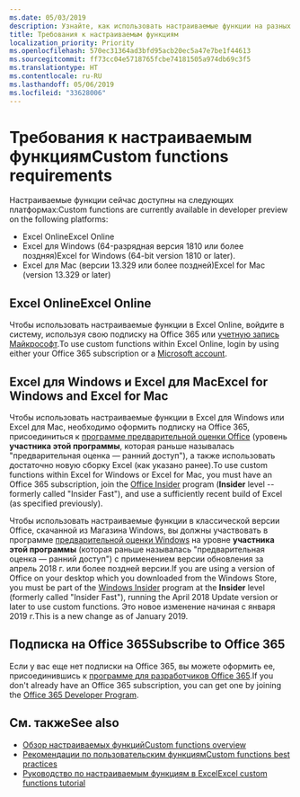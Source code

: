 ```yaml
---
ms.date: 05/03/2019
description: Узнайте, как использовать настраиваемые функции на разных платформах.
title: Требования к настраиваемым функциям
localization_priority: Priority
ms.openlocfilehash: 570ec31364ad3bfd95acb20ec5a47e7be1f44613
ms.sourcegitcommit: ff73cc04e5718765fcbe74181505a974db69c3f5
ms.translationtype: HT
ms.contentlocale: ru-RU
ms.lasthandoff: 05/06/2019
ms.locfileid: "33628006"
---
```

# <a name="custom-functions-requirements"></a><span data-ttu-id="fbf9c-103">Требования к настраиваемым функциям</span><span class="sxs-lookup"><span data-stu-id="fbf9c-103">Custom functions requirements</span></span>

<span data-ttu-id="fbf9c-104">Настраиваемые функции сейчас доступны на следующих платформах:</span><span class="sxs-lookup"><span data-stu-id="fbf9c-104">Custom functions are currently available in developer preview on the following platforms:</span></span>

- <span data-ttu-id="fbf9c-105">Excel Online</span><span class="sxs-lookup"><span data-stu-id="fbf9c-105">Excel Online</span></span>
- <span data-ttu-id="fbf9c-106">Excel для Windows (64-разрядная версия 1810 или более поздняя)</span><span class="sxs-lookup"><span data-stu-id="fbf9c-106">Excel for Windows (64-bit version 1810 or later).</span></span>
- <span data-ttu-id="fbf9c-107">Excel для Mac (версии 13.329 или более поздней)</span><span class="sxs-lookup"><span data-stu-id="fbf9c-107">Excel for Mac (version 13.329 or later)</span></span>

## <a name="excel-online"></a><span data-ttu-id="fbf9c-108">Excel Online</span><span class="sxs-lookup"><span data-stu-id="fbf9c-108">Excel Online</span></span>
<span data-ttu-id="fbf9c-109">Чтобы использовать настраиваемые функции в Excel Online, войдите в систему, используя свою подписку на Office 365 или [учетную запись Майкрософт](https://account.microsoft.com/account).</span><span class="sxs-lookup"><span data-stu-id="fbf9c-109">To use custom functions within Excel Online, login by using either your Office 365 subscription or a [Microsoft account](https://account.microsoft.com/account).</span></span>

## <a name="excel-for-windows-and-excel-for-mac"></a><span data-ttu-id="fbf9c-110">Excel для Windows и Excel для Mac</span><span class="sxs-lookup"><span data-stu-id="fbf9c-110">Excel for Windows and Excel for Mac</span></span>
<span data-ttu-id="fbf9c-111">Чтобы использовать настраиваемые функции в Excel для Windows или Excel для Mac, необходимо оформить подписку на Office 365, присоединиться к [программе предварительной оценки Office](https://products.office.com/office-insider) (уровень **участника этой программы**, которая раньше называлась "предварительная оценка — ранний доступ"), а также использовать достаточно новую сборку Excel (как указано ранее).</span><span class="sxs-lookup"><span data-stu-id="fbf9c-111">To use custom functions within Excel for Windows or Excel for Mac, you must have an Office 365 subscription, join the [Office Insider](https://products.office.com/office-insider) program (**Insider** level -- formerly called "Insider Fast"), and use a sufficiently recent build of Excel (as specified previously).</span></span>

<span data-ttu-id="fbf9c-112">Чтобы использовать настраиваемые функции в классической версии Office, скачанной из Магазина Windows, вы должны участвовать в программе [предварительной оценки Windows](https://insider.windows.com/) на уровне **участника этой программы** (которая раньше называлась "предварительная оценка — ранний доступ") с применением версии обновления за апрель 2018 г. или более поздней версии.</span><span class="sxs-lookup"><span data-stu-id="fbf9c-112">If you are using a version of Office on your desktop which you downloaded from the Windows Store, you must be part of the [Windows Insider](https://insider.windows.com/) program at the **Insider** level (formerly called "Insider Fast"), running the April 2018 Update version or later to use custom functions.</span></span> <span data-ttu-id="fbf9c-113">Это новое изменение начиная с января 2019 г.</span><span class="sxs-lookup"><span data-stu-id="fbf9c-113">This is a new change as of January 2019.</span></span>

## <a name="subscribe-to-office-365"></a><span data-ttu-id="fbf9c-114">Подписка на Office 365</span><span class="sxs-lookup"><span data-stu-id="fbf9c-114">Subscribe to Office 365</span></span>
<span data-ttu-id="fbf9c-115">Если у вас еще нет подписки на Office 365, вы можете оформить ее, присоединившись к [программе для разработчиков Office 365](https://developer.microsoft.com/ru-RU/office/dev-program).</span><span class="sxs-lookup"><span data-stu-id="fbf9c-115">If you don't already have an Office 365 subscription, you can get one by joining the [Office 365 Developer Program](https://developer.microsoft.com/ru-RU/office/dev-program).</span></span>

## <a name="see-also"></a><span data-ttu-id="fbf9c-116">См. также</span><span class="sxs-lookup"><span data-stu-id="fbf9c-116">See also</span></span>
* [<span data-ttu-id="fbf9c-117">Обзор настраиваемых функций</span><span class="sxs-lookup"><span data-stu-id="fbf9c-117">Custom functions overview</span></span>](custom-functions-overview.md)
* [<span data-ttu-id="fbf9c-118">Рекомендации по пользовательским функциям</span><span class="sxs-lookup"><span data-stu-id="fbf9c-118">Custom functions best practices</span></span>](custom-functions-best-practices.md)
* [<span data-ttu-id="fbf9c-119">Руководство по настраиваемым функциям в Excel</span><span class="sxs-lookup"><span data-stu-id="fbf9c-119">Excel custom functions tutorial</span></span>](../tutorials/excel-tutorial-create-custom-functions.md)
